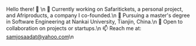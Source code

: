 Hello there! 👋 \n
🔭 Currently working on Safaritickets, a personal project, and Afriproducts, a company I co-founded.\n
🌱 Pursuing a master's degree in Software Engineering at Nankai University, Tianjin, China.\n
👯 Open to collaboration on projects or startups.\n
📫 Reach me at: samjosaadat@yahoo.com\n

